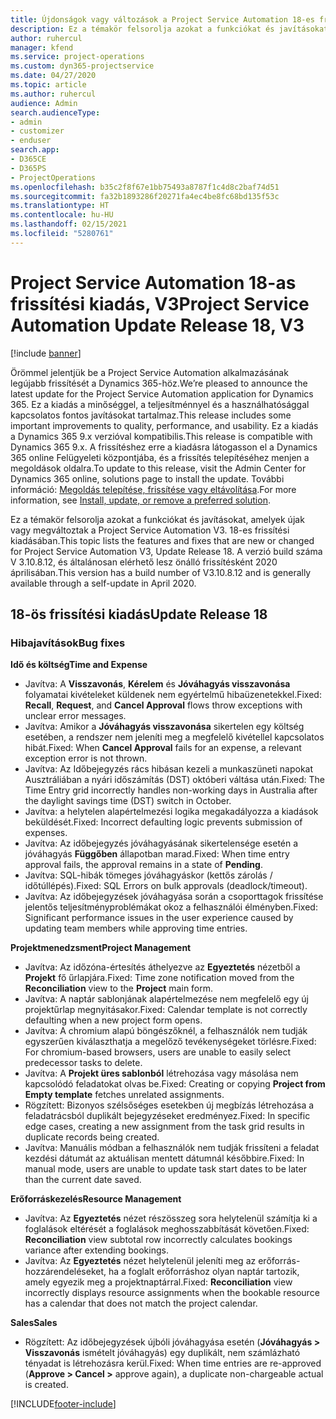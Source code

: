 ```yaml
---
title: Újdonságok vagy változások a Project Service Automation 18-es frissítési kiadásának V3 változatában
description: Ez a témakör felsorolja azokat a funkciókat és javításokat, amelyek elérhetők a Project Service Automation V3. 18-os frissítési kiadásában.
author: ruhercul
manager: kfend
ms.service: project-operations
ms.custom: dyn365-projectservice
ms.date: 04/27/2020
ms.topic: article
ms.author: ruhercul
audience: Admin
search.audienceType:
- admin
- customizer
- enduser
search.app:
- D365CE
- D365PS
- ProjectOperations
ms.openlocfilehash: b35c2f8f67e1bb75493a8787f1c4d8c2baf74d51
ms.sourcegitcommit: fa32b1893286f20271fa4ec4be8fc68bd135f53c
ms.translationtype: HT
ms.contentlocale: hu-HU
ms.lasthandoff: 02/15/2021
ms.locfileid: "5280761"
---
```

# <a name="project-service-automation-update-release-18-v3"></a><span data-ttu-id="53072-103">Project Service Automation 18-as frissítési kiadás, V3</span><span class="sxs-lookup"><span data-stu-id="53072-103">Project Service Automation Update Release 18, V3</span></span>

[!include [banner](../includes/psa-now-project-operations.md)]

<span data-ttu-id="53072-104">Örömmel jelentjük be a Project Service Automation alkalmazásának legújabb frissítését a Dynamics 365-höz.</span><span class="sxs-lookup"><span data-stu-id="53072-104">We’re pleased to announce the latest update for the Project Service Automation application for Dynamics 365.</span></span> <span data-ttu-id="53072-105">Ez a kiadás a minőséggel, a teljesítménnyel és a használhatósággal kapcsolatos fontos javításokat tartalmaz.</span><span class="sxs-lookup"><span data-stu-id="53072-105">This release includes some important improvements to quality, performance, and usability.</span></span> <span data-ttu-id="53072-106">Ez a kiadás a Dynamics 365 9.x verzióval kompatibilis.</span><span class="sxs-lookup"><span data-stu-id="53072-106">This release is compatible with Dynamics 365 9.x.</span></span> <span data-ttu-id="53072-107">A frissítéshez erre a kiadásra látogasson el a Dynamics 365 online Felügyeleti központjába, és a frissítés telepítéséhez menjen a megoldások oldalra.</span><span class="sxs-lookup"><span data-stu-id="53072-107">To update to this release, visit the Admin Center for Dynamics 365 online, solutions page to install the update.</span></span> <span data-ttu-id="53072-108">További információ: [Megoldás telepítése, frissítése vagy eltávolítása](https://docs.microsoft.com/power-platform/admin/install-remove-preferred-solution).</span><span class="sxs-lookup"><span data-stu-id="53072-108">For more information, see [Install, update, or remove a preferred solution](https://docs.microsoft.com/power-platform/admin/install-remove-preferred-solution).</span></span>

<span data-ttu-id="53072-109">Ez a témakör felsorolja azokat a funkciókat és javításokat, amelyek újak vagy megváltoztak a Project Service Automation V3. 18-es frissítési kiadásában.</span><span class="sxs-lookup"><span data-stu-id="53072-109">This topic lists the features and fixes that are new or changed for Project Service Automation V3, Update Release 18.</span></span> <span data-ttu-id="53072-110">A verzió build száma V 3.10.8.12, és általánosan elérhető lesz önálló frissítésként 2020 áprilisában.</span><span class="sxs-lookup"><span data-stu-id="53072-110">This version has a build number of V3.10.8.12 and is generally available through a self-update in April 2020.</span></span>

## <a name="update-release-18"></a><span data-ttu-id="53072-111">18-ös frissítési kiadás</span><span class="sxs-lookup"><span data-stu-id="53072-111">Update Release 18</span></span>

### <a name="bug-fixes"></a><span data-ttu-id="53072-112">Hibajavítások</span><span class="sxs-lookup"><span data-stu-id="53072-112">Bug fixes</span></span>

<span data-ttu-id="53072-113">**Idő és költség**</span><span class="sxs-lookup"><span data-stu-id="53072-113">**Time and Expense**</span></span>

- <span data-ttu-id="53072-114">Javítva: A **Visszavonás**, **Kérelem** és **Jóváhagyás visszavonása** folyamatai kivételeket küldenek nem egyértelmű hibaüzenetekkel.</span><span class="sxs-lookup"><span data-stu-id="53072-114">Fixed: **Recall**, **Request**, and **Cancel Approval** flows throw exceptions with unclear error messages.</span></span>
- <span data-ttu-id="53072-115">Javítva: Amikor a **Jóváhagyás visszavonása** sikertelen egy költség esetében, a rendszer nem jeleníti meg a megfelelő kivétellel kapcsolatos hibát.</span><span class="sxs-lookup"><span data-stu-id="53072-115">Fixed: When **Cancel Approval** fails for an expense, a relevant exception error is not thrown.</span></span>
- <span data-ttu-id="53072-116">Javítva: Az Időbejegyzés rács hibásan kezeli a munkaszüneti napokat Ausztráliában a nyári időszámítás (DST) októberi váltása után.</span><span class="sxs-lookup"><span data-stu-id="53072-116">Fixed: The Time Entry grid incorrectly handles non-working days in Australia after the daylight savings time (DST) switch in October.</span></span>
- <span data-ttu-id="53072-117">Javítva: a helytelen alapértelmezési logika megakadályozza a kiadások beküldését.</span><span class="sxs-lookup"><span data-stu-id="53072-117">Fixed: Incorrect defaulting logic prevents submission of expenses.</span></span>
- <span data-ttu-id="53072-118">Javítva: Az időbejegyzés jóváhagyásának sikertelensége esetén a jóváhagyás **Függőben** állapotban marad.</span><span class="sxs-lookup"><span data-stu-id="53072-118">Fixed: When time entry approval fails, the approval remains in a state of **Pending**.</span></span>
- <span data-ttu-id="53072-119">Javítva: SQL-hibák tömeges jóváhagyáskor (kettős zárolás / időtúllépés).</span><span class="sxs-lookup"><span data-stu-id="53072-119">Fixed: SQL Errors on bulk approvals (deadlock/timeout).</span></span>
- <span data-ttu-id="53072-120">Javítva: Az időbejegyzések jóváhagyása során a csoporttagok frissítése jelentős teljesítményproblémákat okoz a felhasználói élményben.</span><span class="sxs-lookup"><span data-stu-id="53072-120">Fixed: Significant performance issues in the user experience caused by updating team members while approving time entries.</span></span>

<span data-ttu-id="53072-121">**Projektmenedzsment**</span><span class="sxs-lookup"><span data-stu-id="53072-121">**Project Management**</span></span>

- <span data-ttu-id="53072-122">Javítva: Az időzóna-értesítés áthelyezve az **Egyeztetés** nézetből a **Projekt** fő űrlapjára.</span><span class="sxs-lookup"><span data-stu-id="53072-122">Fixed: Time zone notification moved from the **Reconciliation** view to the **Project** main form.</span></span>
- <span data-ttu-id="53072-123">Javítva: A naptár sablonjának alapértelmezése nem megfelelő egy új projektűrlap megnyitásakor.</span><span class="sxs-lookup"><span data-stu-id="53072-123">Fixed: Calendar template is not correctly defaulting when a new project form opens.</span></span>
- <span data-ttu-id="53072-124">Javítva: A chromium alapú böngészőknél, a felhasználók nem tudják egyszerűen kiválaszthatja a megelőző tevékenységeket törlésre.</span><span class="sxs-lookup"><span data-stu-id="53072-124">Fixed: For chromium-based browsers, users are unable to easily select predecessor tasks to delete.</span></span>
- <span data-ttu-id="53072-125">Javítva: A **Projekt üres sablonból** létrehozása vagy másolása nem kapcsolódó feladatokat olvas be.</span><span class="sxs-lookup"><span data-stu-id="53072-125">Fixed: Creating or copying **Project from Empty template** fetches unrelated assignments.</span></span>
- <span data-ttu-id="53072-126">Rögzített: Bizonyos szélsőséges esetekben új megbízás létrehozása a feladatrácsból duplikált bejegyzéseket eredményez.</span><span class="sxs-lookup"><span data-stu-id="53072-126">Fixed: In specific edge cases, creating a new assignment from the task grid results in duplicate records being created.</span></span>
- <span data-ttu-id="53072-127">Javítva: Manuális módban a felhasználók nem tudják frissíteni a feladat kezdési dátumát az aktuálisan mentett dátumnál későbbire.</span><span class="sxs-lookup"><span data-stu-id="53072-127">Fixed: In manual mode, users are unable to update task start dates to be later than the current date saved.</span></span>

<span data-ttu-id="53072-128">**Erőforráskezelés**</span><span class="sxs-lookup"><span data-stu-id="53072-128">**Resource Management**</span></span>

- <span data-ttu-id="53072-129">Javítva: Az **Egyeztetés** nézet részösszeg sora helytelenül számítja ki a foglalások eltérését a foglalások meghosszabbítását követően.</span><span class="sxs-lookup"><span data-stu-id="53072-129">Fixed: **Reconciliation** view subtotal row incorrectly calculates bookings variance after extending bookings.</span></span>
- <span data-ttu-id="53072-130">Javítva: Az **Egyeztetés** nézet helytelenül jeleníti meg az erőforrás-hozzárendeléseket, ha a foglalt erőforráshoz olyan naptár tartozik, amely egyezik meg a projektnaptárral.</span><span class="sxs-lookup"><span data-stu-id="53072-130">Fixed: **Reconciliation** view incorrectly displays resource assignments when the bookable resource has a calendar that does not match the project calendar.</span></span>

<span data-ttu-id="53072-131">**Sales**</span><span class="sxs-lookup"><span data-stu-id="53072-131">**Sales**</span></span>

- <span data-ttu-id="53072-132">Rögzített: Az időbejegyzések újbóli jóváhagyása esetén (**Jóváhagyás > Visszavonás** ismételt jóváhagyás) egy duplikált, nem számlázható tényadat is létrehozásra kerül.</span><span class="sxs-lookup"><span data-stu-id="53072-132">Fixed: When time entries are re-approved (**Approve > Cancel >** approve again), a duplicate non-chargeable actual is created.</span></span>


[!INCLUDE[footer-include](../includes/footer-banner.md)]